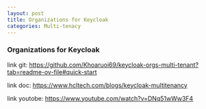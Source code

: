 ```yaml
---
layout: post
title: Organizations for Keycloak
categories: Multi-tenacy
---
```


### Organizations for Keycloak

link git: https://github.com/Khoaruoi69/keycloak-orgs-multi-tenant?tab=readme-ov-file#quick-start

link doc: https://www.hcltech.com/blogs/keycloak-multitenancy

link youtobe: https://www.youtube.com/watch?v=DNq51wWw3F4
